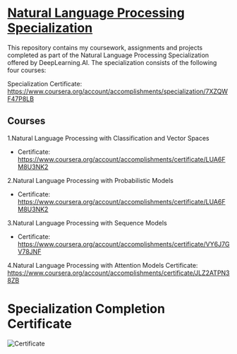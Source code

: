 # [Natural Language Processing Specialization](https://www.coursera.org/specializations/natural-language-processing)

This repository contains my coursework, assignments and projects completed as part of the Natural Language Processing Specialization offered by DeepLearning.AI. The specialization consists of the following four courses:

Specialization Certificate: https://www.coursera.org/account/accomplishments/specialization/7XZQWF47P8LB

## Courses
1.Natural Language Processing with Classification and Vector Spaces
  - Certificate: https://www.coursera.org/account/accomplishments/certificate/LUA6FM8U3NK2

2.Natural Language Processing with Probabilistic Models
  - Certificate: https://www.coursera.org/account/accomplishments/certificate/LUA6FM8U3NK2

3.Natural Language Processing with Sequence Models
  - Certificate: https://www.coursera.org/account/accomplishments/certificate/VY6J7GV78JNF

4.Natural Language Processing with Attention Models
  Certificate: https://www.coursera.org/account/accomplishments/certificate/JLZ2ATPN38ZB


# Specialization Completion Certificate

![Certificate](https://i.ibb.co/DKgrFb9/Coursera-7-XZQWF47-P8-LB-1.png)



